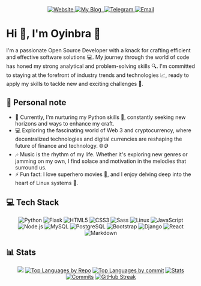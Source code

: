 <div align="center">
  <a href="https://oyinbra.netlify.app" target="_blank">
    <img src="https://img.shields.io/badge/Website-%23323330.svg?style=for-the-badge&logo=Internet%20Explorer&logoColor=white" alt="Website">
  </a>
  <a href="https://blog-oyn.netlify.app" target="_blank">
    <img src="https://img.shields.io/badge/My%20Blog-%2333672f.svg?style=for-the-badge&logo=Internet%20Explorer&logoColor=white" alt="My Blog">
  </a>
  <a href="https://linkedin.com/in/oyinbra" target="_blank">
    <img src="https://img.shields.io/badge/LinkedIn-blue.svg?style=for-the-badge&logo=LinkedIn&logoColor=white" alt "LinkedIn">
  <a href="https://t.me/oyinbra" target="_blank">
    <img src="https://img.shields.io/badge/Telegram-blue.svg?style=for-the-badge&logo=Telegram&logoColor=white" alt="Telegram">
  </a>
  <a href="mailto:github-oyinbra@outlook.com" target="_blank">
    <img src="https://img.shields.io/badge/Email-%23323330.svg?style=for-the-badge&logo=mail.ru&logoColor=white" alt="Email">
  </a>
</div>

# Hi 👋, I'm Oyinbra 🚀

I'm a passionate Open Source Developer with a knack for crafting efficient and effective software solutions 💻. My journey through the world of code has honed my strong analytical and problem-solving skills 🔍. I'm committed to staying at the forefront of industry trends and technologies 📈, ready to apply my skills to tackle new and exciting challenges 🌟.

## 👤 Personal note

- 🌱 Currently, I'm nurturing my Python skills 🐍, constantly seeking new horizons and ways to enhance my craft.
- 💻 Exploring the fascinating world of Web 3 and cryptocurrency, where decentralized technologies and digital currencies are reshaping the future of finance and technology. 🌐🪙
- 🎶 Music is the rhythm of my life. Whether it's exploring new genres or jamming on my own, I find solace and motivation in the melodies that surround us.
- ⚡ Fun fact: I love superhero movies 🍿, and I enjoy delving deep into the heart of Linux systems 🐧.

## 💻 Tech Stack

<div align="center">

![Python](https://img.shields.io/badge/python-3670A0?style=for-the-badge&logo=python&logoColor=ffdd54)
![Flask](https://img.shields.io/badge/Flask-%23000.svg?style=for-the-badge&logo=flask&logoColor=white)
![HTML5](https://img.shields.io/badge/html5-%23E34F26.svg?style=for-the-badge&logo=html5&logoColor=white)
![CSS3](https://img.shields.io/badge/css3-%231572B6.svg?style=for-the-badge&logo=css3&logoColor=white)
![Sass](https://img.shields.io/badge/Sass-%23CC6699.svg?style=for-the-badge&logo=sass&logoColor=white)
![Linux](https://img.shields.io/badge/Linux-%23323330.svg?style=for-the-badge&logo=linux&logoColor=%23FCC624)
![JavaScript](https://img.shields.io/badge/JavaScript-%23323330.svg?style=for-the-badge&logo=javascript&logoColor=%23F7DF1E)
![Node.js](https://img.shields.io/badge/Node.js-%23323330.svg?style=for-the-badge&logo=node.js&logoColor=%2343853D)
![MySQL](https://img.shields.io/badge/mysql-%2300f.svg?style=for-the-badge&logo=mysql&logoColor=white)
![PostgreSQL](https://img.shields.io/badge/postgresql-%2333672f.svg?style=for-the-badge&logo=postgresql&logoColor=white)
![Bootstrap](https://img.shields.io/badge/bootstrap-%23563D7C.svg?style=for-the-badge&logo=bootstrap&logoColor=white)
![Django](https://img.shields.io/badge/django-%23092E20.svg?style=for-the-badge&logo=django&logoColor=white)
![React](https://img.shields.io/badge/react-%2320232a.svg?style=for-the-badge&logo=react&logoColor=%2361DAFB)
![Markdown](https://img.shields.io/badge/markdown-%2320232a.svg?style=for-the-badge&logo=markdown&logoColor=%2361DAFB)

</div>

## 📊 Stats

<div align="center">

[![](http://github-profile-summary-cards.vercel.app/api/cards/profile-details?username=oyinbra&theme=dracula&card_width=700)](https://github.com/vn7n24fzkq/github-profile-summary-cards)
[![Top Languages by Repo](http://github-profile-summary-cards.vercel.app/api/cards/repos-per-language?username=oyinbra&theme=dracula)](https://github.com/vn7n24fzkq/github-profile-summary-cards)
[![Top Languages by commit](http://github-profile-summary-cards.vercel.app/api/cards/most-commit-language?username=oyinbra&theme=dracula)](https://github.com/vn7n24fzkq/github-profile-summary-cards)
[![Stats](http://github-profile-summary-cards.vercel.app/api/cards/stats?username=oyinbra&theme=dracula)](https://github.com/vn7n24fzkq/github-profile-summary-cards)
[![Commits](http://github-profile-summary-cards.vercel.app/api/cards/productive-time?username=oyinbra&theme=dracula)](https://github.com/vn7n24fzkq/github-profile-summary-cards)
[![GitHub Streak](https://streak-stats.demolab.com/?user=oyinbra&theme=dracula&hide_border=true&card_width=700)](https://git.io/streak-stats)


</div>
